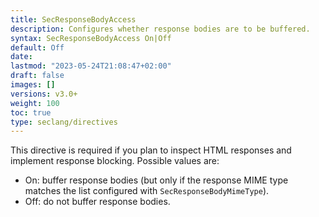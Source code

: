 ```yaml
---
title: SecResponseBodyAccess
description: Configures whether response bodies are to be buffered.
syntax: SecResponseBodyAccess On|Off
default: Off
date: 
lastmod: "2023-05-24T21:08:47+02:00"
draft: false
images: []
versions: v3.0+
weight: 100
toc: true
type: seclang/directives
---
```

[//]: <> (This file is generated by tools/directivesgen. DO NOT EDIT.)
This directive is required if you plan to inspect HTML responses and implement
response blocking. Possible values are:
- On: buffer response bodies (but only if the response MIME type matches the list
configured with `SecResponseBodyMimeType`).
- Off: do not buffer response bodies.

